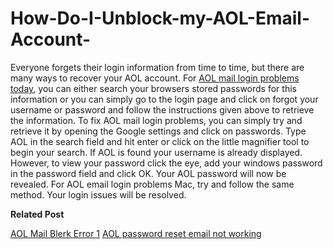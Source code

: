 # How-Do-I-Unblock-my-AOL-Email-Account-

Everyone forgets their login information from time to time, but there are many ways to recover your AOL account. For <a href="https://contactemail.us/aol-mail-login-problems-today/">AOL mail login problems today</a>, you can either search your browsers stored passwords for this information or you can simply go to the login page and click on forgot your username or password and follow the instructions given above to retrieve the information. To fix AOL mail login problems, you can simply try and retrieve it by opening the Google settings and click on passwords. Type AOL in the search field and hit enter or click on the little magnifier tool to begin your search. If AOL is found your username is already displayed. However, to view your password click the eye, add your windows password in the password field and click OK. Your AOL password will now be revealed. For AOL email login problems Mac, try and follow the same method. Your login issues will be resolved. 

<b>Related Post</b>

<a href="https://contactemail.us/blerk-error-1-in-aol-mail/">AOL Mail Blerk Error 1</a>
<a href="https://contactemail.us/aol-password-reset-email-not-working/">AOL password reset email not working</a>


